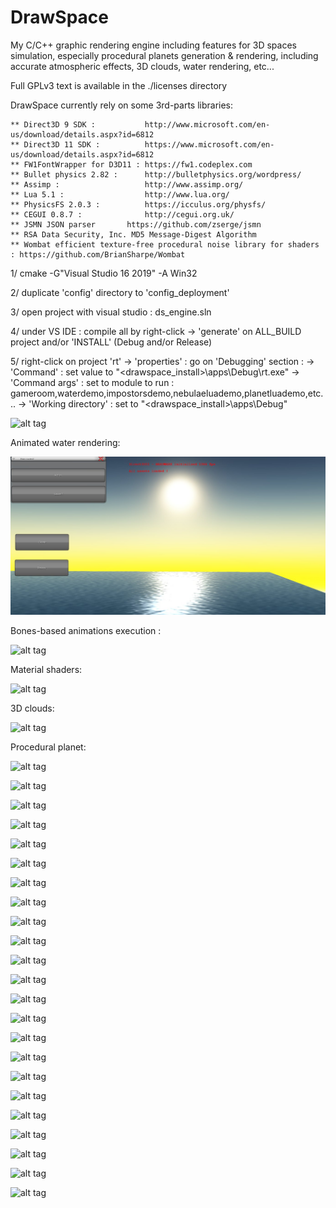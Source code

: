DrawSpace
=========

My C/C++ graphic rendering engine including features for 3D spaces simulation, especially procedural planets generation & rendering,
including accurate atmospheric effects, 3D clouds, water rendering, etc...

Full GPLv3 text is available in the ./licenses directory

DrawSpace currently rely on some 3rd-parts libraries:

	** Direct3D 9 SDK : 	      http://www.microsoft.com/en-us/download/details.aspx?id=6812
	** Direct3D 11 SDK :          https://www.microsoft.com/en-us/download/details.aspx?id=6812
	** FW1FontWrapper for D3D11 : https://fw1.codeplex.com                  
	** Bullet physics 2.82 :      http://bulletphysics.org/wordpress/
	** Assimp :                   http://www.assimp.org/
	** Lua 5.1 :                  http://www.lua.org/
	** PhysicsFS 2.0.3 :          https://icculus.org/physfs/
	** CEGUI 0.8.7 :              http://cegui.org.uk/
	** JSMN JSON parser	      https://github.com/zserge/jsmn
	** RSA Data Security, Inc. MD5 Message-Digest Algorithm
	** Wombat efficient texture-free procedural noise library for shaders : https://github.com/BrianSharpe/Wombat
	

1/ cmake -G"Visual Studio 16 2019" -A Win32 

2/ duplicate 'config' directory to 'config_deployment'

3/ open project with visual studio : ds_engine.sln

4/ under VS IDE : compile all by right-click -> 'generate' on ALL_BUILD project and/or 'INSTALL' (Debug and/or Release)

5/ right-click on project 'rt' -> 'properties' : go on 'Debugging' section :
	-> 'Command' : set value to "<drawspace_install>\apps\Debug\rt.exe"
	-> 'Command args' : set to module to run : gameroom,waterdemo,impostorsdemo,nebulaeluademo,planetluademo,etc... 
	-> 'Working directory' : set to "<drawspace_install>\apps\Debug"



![alt tag](https://2.bp.blogspot.com/-R6beb0Ym7wY/XJF6boDwcjI/AAAAAAAADZ8/im06Bwg1hxQ6kEWG0X8txeGmMprtuIzUQCLcBGAs/s1600/xf.jpg)

Animated water rendering:

![alt tag](https://github.com/NevilClavain/DrawSpace/blob/develop/screens/Image4.jpg)

Bones-based animations execution :

![alt tag](https://1.bp.blogspot.com/-R393UDVXHaA/XioOQcla87I/AAAAAAAADhA/WwpU6mMBuEU_ANKKJgfSprLoc7cCoxzxACLcBGAsYHQ/s1600/anims.jpg)

Material shaders:

![alt tag](https://1.bp.blogspot.com/-aqQActz5-Cw/W1TiUw-LkHI/AAAAAAAADW0/kPXzccgRmcIDiRSuflPfqITef64f6Lr5ACLcBGAs/s1600/bumpmap.jpg)

3D clouds:

![alt tag](https://1.bp.blogspot.com/-v8Ay57cOyoU/V9ZVmdgARHI/AAAAAAAAB2A/4SaU7m9dmooubJ3PR6tdow8N5KZpituXwCLcB/s640/3Dclouds.jpg)

Procedural planet:

![alt tag](https://1.bp.blogspot.com/-0dPNeTT4lYw/V7NZ6Uve5HI/AAAAAAAABuY/lr7re1lYz0MLvO8uhMdNMGfGetvLT3nCwCLcB/s1600/Image59.png)

![alt tag](https://3.bp.blogspot.com/-82kYw9Zkzpk/VzjFhWsdqKI/AAAAAAAAAvg/AH5CPYrEQGoTS-qJMEPsXcybr7YJxDPLQCLcB/s640/Image21.png)

![alt tag](https://1.bp.blogspot.com/-TXkQyEqbvQE/VzjFmt84yLI/AAAAAAAAAvs/tAJBUYeRUeQdi7zz491lY2OKjA36RL3XgCLcB/s640/Image29.png)

![alt tag](https://1.bp.blogspot.com/-LqGrp_Crt-M/VzjFor4VDBI/AAAAAAAAAvw/PlyM94rhHhUR0_-Wb7kudygHVKAAh2KtACLcB/s640/Image31.png)

![alt tag](https://4.bp.blogspot.com/-jmefk176pi4/V9ZWFlQ6jhI/AAAAAAAAB2Q/FKWtm9D_6yYqMar5TLqPrNW6Mr35_GMGQCLcB/s640/Image17.png)

![alt tag](https://2.bp.blogspot.com/-JT9rCnQ_ses/V9ZWE4zdGlI/AAAAAAAAB2M/qxR4LkY6UuofSgrEP5RjRKBe09HreLWsACLcB/s640/Image24.png)

![alt tag](https://1.bp.blogspot.com/-W39MNx6fkHU/V9ZWCuyhPZI/AAAAAAAAB2E/Sb1mJMzZM9sBDKNvkpfRuICpi8H3PUeMgCLcB/s640/Image28.png)

![alt tag](https://4.bp.blogspot.com/--RS8EPv-Rws/V9ZWEsPfRUI/AAAAAAAAB2I/uF5RPzCiuFU4pBPy5ttib1qTQ7NX2HC-ACLcB/s640/Image34.png)

![alt tag](https://3.bp.blogspot.com/-Kw_dSRUHKUk/V9ZWHFs9M3I/AAAAAAAAB2U/YJT5jAaTKycFI8C64vG2wpci5CRE3J_twCLcB/s640/Image35.png)

![alt tag](https://4.bp.blogspot.com/-YHbEVJOJqco/V9ZWJpysTcI/AAAAAAAAB2g/ZXTGGaauFxsC13QxULMIafu8fp3lVGPrQCLcB/s640/Image41.png)

![alt tag](https://3.bp.blogspot.com/-I59Lj3bi3fU/V9ZWJhdqORI/AAAAAAAAB2c/7pa3yz-rTDg9L28Haj1hxbG8vgPMgwjIACLcB/s640/Image42.png)

![alt tag](https://4.bp.blogspot.com/-gM8yxsRBKVg/V2Bb-3Z5zEI/AAAAAAAAA64/fbSCURSPUQMlFaZEHQyR8m1kWAZ2ADy7QCLcB/s640/Image37.png)

![alt tag](https://3.bp.blogspot.com/-sQ1XhPDZriE/V2Bb8qMjhUI/AAAAAAAAA6s/P1D7q5HWGxMOKgdCGMLFj10Ruo3xT4hQwCLcB/s640/Image36.png)

![alt tag](https://2.bp.blogspot.com/-S5YXd68LlqI/V2BbyJ5BcII/AAAAAAAAA6Q/3V_Vao7oi3YgaJqKEKfL7iY-7dB0hyJogCLcB/s640/Image32.png)

![alt tag](https://2.bp.blogspot.com/-Xh1Vt7hbmhA/V3VxLIU34YI/AAAAAAAABmI/QWrSGDx9Dn8oInZrodrLMbq3h0LxoQV7gCLcB/s640/Image47.png)

![alt tag](https://4.bp.blogspot.com/-VYDFsAgslTQ/V3VxFVx5hRI/AAAAAAAABmA/q0jtao56mSYlN1SELWyqxEyI473sJagOwCLcB/s640/Image46.png)

![alt tag](https://4.bp.blogspot.com/-DspdeXA2j7g/V7NaEj0xvmI/AAAAAAAABus/5AWpP1s1KVwSMnQKxSwiOXWNSomr584mgCLcB/s640/Image52.png)

![alt tag](https://4.bp.blogspot.com/-K6Gc-rzOgxI/V7NZ627WmhI/AAAAAAAABuc/gVN6mMEssFAvVF6fwFVbsz2UPA5H0HmgACLcB/s640/Image58.png)

![alt tag](https://1.bp.blogspot.com/-QXHmeGIIvHk/V7NZ_WXzcTI/AAAAAAAABuk/S1230_yZb_AXmwHUd1XwQLjCH22okb5cgCLcB/s640/Image55.png)

![alt tag](https://4.bp.blogspot.com/-qOTcQPfD5Ac/V7NaImWq5VI/AAAAAAAABuw/UOhgv7-vIx4AzcdgkffWV5nJKyNan5Y6QCLcB/s640/Image50.png)

![alt tag](https://4.bp.blogspot.com/-Fc0Lpc_Yzjg/V8U8kuC2qGI/AAAAAAAAByI/1UWdJ8-VKtoP0w77JVnOQ6xkBlaFAjYLwCLcB/s640/Image64.png)

![alt tag](https://3.bp.blogspot.com/-LY_Q77MXx4g/V8U8jNL3LiI/AAAAAAAAByA/zPXQnyBhxywjx_QbcJi459uSogibNydiQCLcB/s640/Image62.png)

![alt tag](https://2.bp.blogspot.com/-8P4ldPQ1o4E/V8U8jjyVmOI/AAAAAAAAByE/3qhTsfPxI70hOlvt2vciXRQQgMfrO9JCgCLcB/s640/Image61.png)

